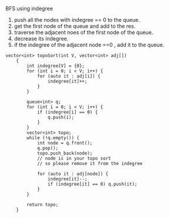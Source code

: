 BFS using indegree
1. push all the nodes with indegree == 0 to the queue.
2. get the first node of the queue and add to the res.
3. traverse the adjacent noes of the first node of the queue.
4. decrease its indegree.
5. if the indegree of the adjacent node ==0 , add it to the queue.
```
vector<int> topoSort(int V, vector<int> adj[])
	{
		int indegree[V] = {0};
		for (int i = 0; i < V; i++) {
			for (auto it : adj[i]) {
				indegree[it]++;
			}
		}

		queue<int> q;
		for (int i = 0; i < V; i++) {
			if (indegree[i] == 0) {
				q.push(i);
			}
		}
		vector<int> topo;
		while (!q.empty()) {
			int node = q.front();
			q.pop();
			topo.push_back(node);
			// node is in your topo sort
			// so please remove it from the indegree

			for (auto it : adj[node]) {
				indegree[it]--;
				if (indegree[it] == 0) q.push(it);
			}
		}

		return topo;
	}
```
